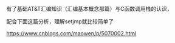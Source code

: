 有了基础AT&T汇编知识（汇编基本概念那篇）与C函数调用栈的认识，

配合下面这篇分析，理解setjmp就比较简单了

https://www.cnblogs.com/maowen/p/5070002.html